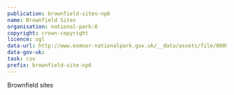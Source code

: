 ```yaml
---
publication: brownfield-sites-np6
name: Brownfield Sites
organisation: national-park:6
copyright: crown-copyright
licence: ogl
data-url: http://www.exmoor-nationalpark.gov.uk/__data/assets/file/0009/1069317/exmoor_brownfieldregister2017-12-19_rev1.csv
data-gov-uk: 
task: csv
prefix: brownfield-site-np6
---
```


Brownfield sites

